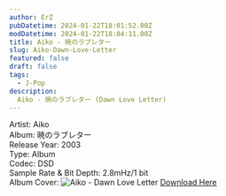 ```yaml
---
author: ErZ
pubDatetime: 2024-01-22T18:01:52.00Z
modDatetime: 2024-01-22T18:04:11.00Z
title: Aiko - 暁のラブレター
slug: Aiko-Dawn-Love-Letter
featured: false
draft: false
tags:
  - J-Pop
description:
  Aiko - 暁のラブレター (Dawn Love Letter)
---
```

Artist: Aiko<br>
Album: 暁のラブレター<br>
Release Year: 2003<br>
Type: Album<br>
Codec: DSD<br>
Sample Rate & Bit Depth: 2.8mHz/1 bit<br>
Album Cover: ![Aiko - Dawn Love Letter](https://ucarecdn.com/d237c6cb-2fa7-42fe-b1bf-0c830d669598/-/scale_crop/300x300/-/format/auto/-/quality/smart_retina/)
[Download Here](https://cuty.io/adll)